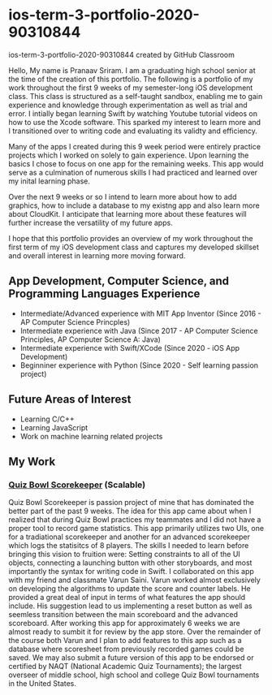 # ios-term-3-portfolio-2020-90310844
ios-term-3-portfolio-2020-90310844 created by GitHub Classroom

Hello, My name is Pranaav Sriram. I am a graduating high school senior at the time of the creation of this portfolio. The following is a portfolio of my work throughout the first 9 weeks of my semester-long iOS development class. This class is structured as a self-taught sandbox, enabling me to gain experience and knowledge through experimentation as well as trial and error. I intially began learning Swift by watching Youtube tutorial videos on how to use the Xcode software. This sparked my interest to learn more and I transitioned over to writing code and evaluating its validty and efficiency.

Many of the apps I created during this 9 week period were entirely practice projects which I worked on solely to gain experience. Upon learning the basics I chose to focus on one app for the remaining weeks. This app would serve as a culmination of numerous skills I had practiced and learned over my inital learning phase.

Over the next 9 weeks or so I intend to learn more about how to add graphics, how to include a database to my existng app and also learn more about CloudKit. I anticipate that learning more about these features will further increase the versatility of my future apps.

I hope that this portfolio provides an overview of my work throughout the first term of my iOS development class and captures my developed skillset and overall interest in learning more moving forward.

## App Development, Computer Science, and Programming Languages Experience
* Intermediate/Advanced experience with MIT App Inventor (Since 2016 - AP Computer Science Princples)
* Intermediate experience with Java (Since 2017 - AP Computer Science Principles, AP Computer Science A: Java)
* Intermediate experience with Swift/XCode (Since 2020 - iOS App Development)
* Beginniner experience with Python (Since 2020 - Self learning passion project)

## Future Areas of Interest
* Learning C/C++ 
* Learning JavaScript 
* Work on machine learning related projects

## My Work

### [Quiz Bowl Scorekeeper](https://github.com/90310844/Quiz-Bowl-Scorekeeper) (Scalable)
Quiz Bowl Scorekeeper is passion project of mine that has dominated the better part of the past 9 weeks. The idea for this app came about when I realized that during Quiz Bowl practices my teammates and I did not have a proper tool to record game statistics. This app primarily utilizes two UIs, one for a tradiational scorekeeper and another for an advanced scorekeeper which logs the statisitcs of 8 players. The skills I needed to learn before bringing this vision to fruition were: Setting constraints to all of the UI objects, connecting a launching button with other storyboards, and most importantly the syntax for writing code in Swift. I collaborated on this app with my friend and classmate Varun Saini. Varun worked almost exclusively on developing the algorithms to update the score and counter labels. He provided a great deal of input in terms of what features the app should include. His suggestion lead to us implementing a reset button as well as seemless transition between the main scoreboard and the advanced scoreboard. After working this app for approximately 6 weeks we are almost ready to sumbit it for review by the app store. Over the remainder of the course both Varun and I plan to add features to this app such as a database where scoresheet from previously recorded games could be saved. We may also submit a future version of this app to be endorsed or certified by NAQT (National Academic Quiz Tournaments); the largest overseer of middle school, high school and college Quiz Bowl tournaments in the United States.
